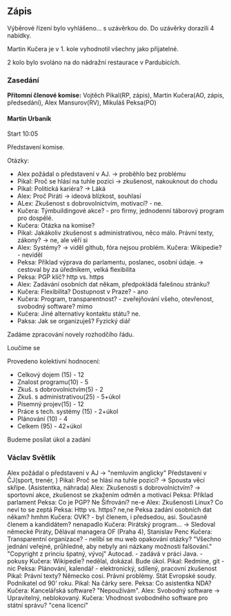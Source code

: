 ## Zápis

Výběrové řízení bylo vyhlášeno... s uzávěrkou do.
Do uzávěrky dorazili 4 nabídky.

Martin Kučera je v 1. kole vyhodnotil všechny jako přijatelné.

2 kolo bylo svoláno na  do nádražní restaurace v Pardubicích.



### Zasedání

**Přítomní členové komise:** Vojtěch Pikal(RP, zápis), Martin Kučera(AO, zápis, předsedání), Alex Mansurov(RV), Mikuláš Peksa(PO)

#### Martin Urbaník
Start 10:05

Představení komise.

Otázky:
* Alex požádal o představení v AJ. -> proběhlo bez problému
* Pikal: Proč se hlásí na tuhle pozici -> zkušenost, nakouknout do chodu
* Pikal: Politická kariéra? -> Láká
* Alex: Proč Piráti -> ideová blízkost, souhlasí
* ALex: Zkušenost s dobrovolnictvím, motivací? - ne.
* Kučera: Týmbuildingové akce? - pro firmy, jednodenní táborový program pro dospělé.
* Kučera: Otázka na komise?
* Pikal: Jakákoliv zkušenost s administrativou, něco málo. Právní texty, zákony? -> ne, ale věří si
* Alex: Systémy? -> viděl github, fóra nejsou problém. Kučera: Wikipedie? - neviděl
* Peksa: Příklad výprava do parlamentu, poslanec, osobní údaje. -> cestoval by za úředníkem, velká flexibilita
* Peksa: PGP klíč? http vs. https
* Alex: Zadávání osobních dat někam, předpokládá falešnou stránku?
* Kučera: Flexibilita? Dostupnost v Praze? - ano
* Kučera: Program, transparentnost? - zveřejňování všeho, otevřenost, svobodný software? mimo
* Kučera: Jiné alternativy kontaktu státu? ne.
* Paksa: Jak se organizuješ? Fyzický diář

Zadáme zpracování novely rozhodčího řádu.

Loučíme se

Provedeno kolektivní hodnocení:

* Celkový dojem (15) - 12
* Znalost programu(10) - 5
* Zkuš. s dobrovolnictvím(5) - 2
* Zkuš. s administrativou(25) - 5+úkol
* Písemný projev(15) - 12
* Práce s tech. systémy (15) - 2+úkol
* Plánování (10) - 4
* Celkem (95) - 42+úkol 


Budeme posílat úkol a zadání

### Václav Světlík

Alex požádal o představení v AJ -> "nemluvím anglicky"
Představení v ČJ(sport, trenér, )
Pikal: Proč se hlásí na tuhle pozici? -> Spousta věcí skřípe. 
(Asistentka, náhrada)
Alex: Zkušenosti s dobrovolnictvím? -> sportovní akce, zkušenost se zkažením odměn a motivací
Peksa: Příklad parlament
Peksa: Co je PGP? Ne Šifrování? ne-e
Alex: Zkušenosti Linux? Co neví to se zeptá
Peksa: Http vs. https? ne,ne
Peksa zadání osobních dat někam? hmhm
Kučera: OVK? - byl členem, i předsedou, asi. Současně členem a kandidátem? nenapadlo
Kučera: Pirátský program... -> Sledoval německé Piráty, Dělával managera OF (Praha 4), Stanislav Penc
Kučera: Transparentní organizace? - nelíbí se mu web
opakování otázky? "Všechno jednání veřejné, průhledné, aby nebyly ani názkany možnosti falšování."
"Copyright z princiu špatný, vývoj"
Autocad. - zadává v práci Java. - pokusy
Kučera: Wikipedie? nedělal, dokázal. Bude úkol.
Pikal: Redmine, git - nic
Peksa: Plánování, kalendář - elektronický, sdílený, pracovní zkušenost
Pikal: Právní texty? Německo cosi. Právní problémy. Stát Evropské soudy. Podnikatel od 90' roku.
Pikal: Na čárky sere.
Peksa: Co asistentka NDA?
Kučera: Kancelářská software? "Nepoužívám".
Alex: Svobodný software -> Upravitelný, neblokovaný.
Kučera: Vhodnost svobodného software pro státní správu? "cena licencí"

